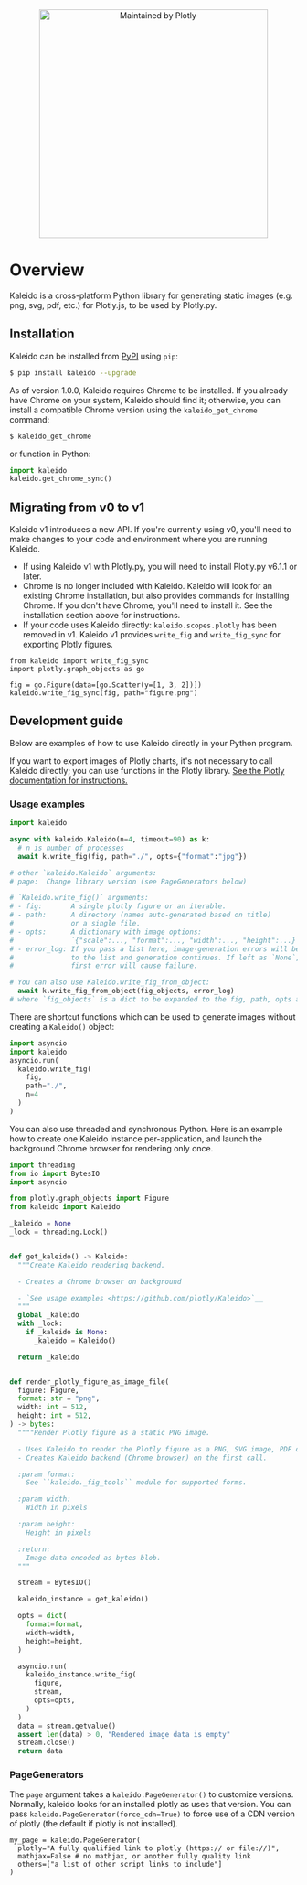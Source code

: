 
<div align="center">
  <a href="https://dash.plotly.com/project-maintenance">
    <img src="https://dash.plotly.com/assets/images/maintained-by-plotly.png"
    width="400px" alt="Maintained by Plotly">
  </a>
</div>

# Overview
Kaleido is a cross-platform Python library for generating static images (e.g. png, svg, pdf, etc.) for Plotly.js, to be used by Plotly.py.

## Installation

Kaleido can be installed from [PyPI](https://pypi.org/project/kaleido) using `pip`:

```bash
$ pip install kaleido --upgrade
```

As of version 1.0.0, Kaleido requires Chrome to be installed. If you already have Chrome on your system, Kaleido should find it; otherwise, you can install a compatible Chrome version using the `kaleido_get_chrome` command:

```bash
$ kaleido_get_chrome
```

or function in Python:

```python
import kaleido
kaleido.get_chrome_sync()
```

## Migrating from v0 to v1

Kaleido v1 introduces a new API. If you're currently using v0, you'll need to make changes to your code and environment where you are running Kaleido.

- If using Kaleido v1 with Plotly.py, you will need to install Plotly.py v6.1.1 or later.
- Chrome is no longer included with Kaleido. Kaleido will look for an existing Chrome installation, but also provides commands for installing Chrome. If you don't have Chrome, you'll need to install it. See the installation section above for instructions.
- If your code uses Kaleido directly: `kaleido.scopes.plotly` has been removed in v1. Kaleido v1 provides `write_fig` and `write_fig_sync` for exporting Plotly figures.
```
from kaleido import write_fig_sync
import plotly.graph_objects as go

fig = go.Figure(data=[go.Scatter(y=[1, 3, 2])])
kaleido.write_fig_sync(fig, path="figure.png")
```

## Development guide

Below are examples of how to use Kaleido directly in your Python program.

If you want to export images of Plotly charts, it's not necessary to call Kaleido directly; you can use functions in the Plotly library. [See the Plotly documentation for instructions.](https://plotly.com/python/static-image-export/)

### Usage examples

```python
import kaleido

async with kaleido.Kaleido(n=4, timeout=90) as k:
  # n is number of processes
  await k.write_fig(fig, path="./", opts={"format":"jpg"})

# other `kaleido.Kaleido` arguments:
# page:  Change library version (see PageGenerators below)

# `Kaleido.write_fig()` arguments:
# - fig:       A single plotly figure or an iterable.
# - path:      A directory (names auto-generated based on title)
#              or a single file.
# - opts:      A dictionary with image options:
#              `{"scale":..., "format":..., "width":..., "height":...}`
# - error_log: If you pass a list here, image-generation errors will be appended
#              to the list and generation continues. If left as `None`, the
#              first error will cause failure.

# You can also use Kaleido.write_fig_from_object:
  await k.write_fig_from_object(fig_objects, error_log)
# where `fig_objects` is a dict to be expanded to the fig, path, opts arguments.
```

There are shortcut functions which can be used to generate images without creating a `Kaleido()` object:

```python
import asyncio
import kaleido
asyncio.run(
  kaleido.write_fig(
    fig,
    path="./",
    n=4
  )
)
```

You can also use threaded and synchronous Python. Here is an example how to create one Kaleido instance per-application, and launch the background Chrome browser for rendering only once.

```python
import threading
from io import BytesIO
import asyncio

from plotly.graph_objects import Figure
from kaleido import Kaleido

_kaleido = None
_lock = threading.Lock()


def get_kaleido() -> Kaleido:
  """Create Kaleido rendering backend.

  - Creates a Chrome browser on background

  - `See usage examples <https://github.com/plotly/Kaleido>`__
  """
  global _kaleido
  with _lock:
    if _kaleido is None:
      _kaleido = Kaleido()

  return _kaleido


def render_plotly_figure_as_image_file(
  figure: Figure,
  format: str = "png",
  width: int = 512,
  height: int = 512,
) -> bytes:
  """"Render Plotly figure as a static PNG image.

  - Uses Kaleido to render the Plotly figure as a PNG, SVG image, PDF or similar.
  - Creates Kaleido backend (Chrome browser) on the first call.

  :param format:
    See ``kaleido._fig_tools`` module for supported forms.

  :param width:
    Width in pixels

  :param height:
    Height in pixels

  :return:
    Image data encoded as bytes blob.
  """

  stream = BytesIO()

  kaleido_instance = get_kaleido()

  opts = dict(
    format=format,
    width=width,
    height=height,
  )

  asyncio.run(
    kaleido_instance.write_fig(
      figure,
      stream,
      opts=opts,
    )
  )
  data = stream.getvalue()
  assert len(data) > 0, "Rendered image data is empty"
  stream.close()
  return data
```

### PageGenerators

The `page` argument takes a `kaleido.PageGenerator()` to customize versions.
Normally, kaleido looks for an installed plotly as uses that version. You can pass
`kaleido.PageGenerator(force_cdn=True)` to force use of a CDN version of plotly (the
default if plotly is not installed).
```
my_page = kaleido.PageGenerator(
  plotly="A fully qualified link to plotly (https:// or file://)",
  mathjax=False # no mathjax, or another fully quality link
  others=["a list of other script links to include"]
)
```

